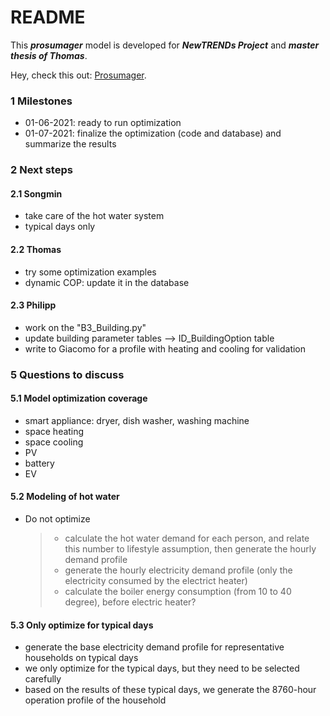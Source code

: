 # README

This ***prosumager*** model is developed for ***NewTRENDs Project*** and ***master thesis of Thomas***.

Hey, check this out: [Prosumager](https://songminyu.github.io/Prosumager/).



### 1 Milestones

- 01-06-2021: ready to run optimization
- 01-07-2021: finalize the optimization (code and database) and summarize the results

### 2 Next steps

#### 2.1 Songmin

- take care of the hot water system
- typical days only

#### 2.2 Thomas

- try some optimization examples
- dynamic COP: update it in the database

#### 2.3 Philipp

- work on the "B3\_Building.py"
- update building parameter tables --> ID_BuildingOption table
- write to Giacomo for a profile with heating and cooling for validation

### 5 Questions to discuss

#### 5.1 Model optimization coverage

- smart appliance: dryer, dish washer, washing machine
- space heating
- space cooling
- PV
- battery
- EV

#### 5.2 Modeling of hot water

- Do not optimize

  > - calculate the hot water demand for each person, and relate this number to lifestyle assumption, then generate the hourly demand profile
  > - generate the hourly electricity demand profile (only the electricity consumed by the electrict heater)
  > - calculate the boiler energy consumption (from 10 to 40 degree), before electric heater?

#### 5.3 Only optimize for typical days

- generate the base electricity demand profile for representative households on typical days
- we only optimize for the typical days, but they need to be selected carefully
- based on the results of these typical days, we generate the 8760-hour operation profile of the household


